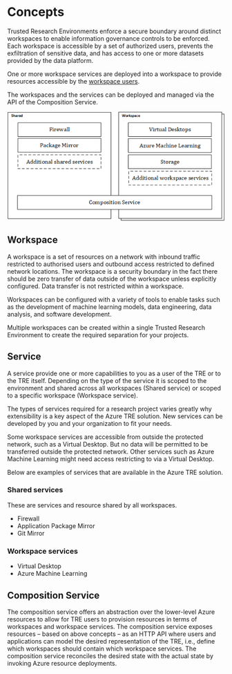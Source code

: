 # Concepts

Trusted Research Environments enforce a secure boundary around distinct workspaces to enable information governance controls to be enforced. Each workspace is accessible by a set of authorized users, prevents the exfiltration of sensitive data, and has access to one or more datasets provided by the data platform.

One or more workspace services are deployed into a workspace to provide resources accessible by the [workspace users](./user-roles.md).

The workspaces and the services can be deployed and managed via the API of the Composition Service.

![Concepts](./assets/treconcepts.png)

## Workspace

A workspace is a set of resources on a network with inbound traffic restricted to authorised users and outbound access restricted to defined network locations. The workspace is a security boundary in the fact there should be zero transfer of data outside of the workspace unless explicitly configured. Data transfer is not restricted within a workspace.

Workspaces can be configured with a variety of tools to enable tasks such as the development of machine learning models, data engineering, data analysis, and software development.

Multiple workspaces can be created within a single Trusted Research Environment to create the required separation for your projects.

## Service

A service provide one or more capabilities to you as a user of the TRE or to the TRE itself.  Depending on the type of the service it is scoped to the environment and shared across all workspaces (Shared service) or scoped to a specific workspace (Workspace service).

The types of services required for a research project varies greatly why extensibility is a key aspect of the Azure TRE solution. New services can be developed by you and your organization to fit your needs.

Some workspace services are accessible from outside the protected network, such as a Virtual Desktop. But no data will be permitted to be transferred outside the protected network. Other services such as Azure Machine Learning might need access restricting to via a Virtual Desktop.

Below are examples of services that are available in the Azure TRE solution.

### Shared services

These are services and resource shared by all workspaces.

- Firewall
- Application Package Mirror
- Git Mirror

### Workspace services

- Virtual Desktop
- Azure Machine Learning

## Composition Service

The composition service offers an abstraction over the lower-level Azure resources to allow for TRE users to provision resources in terms of workspaces and workspace services. The composition service exposes resources – based on above concepts – as an HTTP API where users and applications can model the desired representation of the TRE, i.e., define which workspaces should contain which workspace services. The composition service reconciles the desired state with the actual state by invoking Azure resource deployments.
